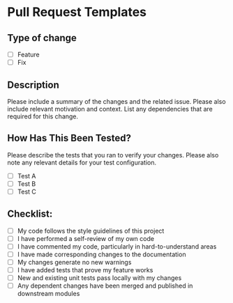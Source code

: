 # Pull Request Templates

## Type of change

- [ ] Feature
- [ ] Fix

## Description

Please include a summary of the changes and the related issue. Please also include relevant motivation and context. List any dependencies that are required for this change.

## How Has This Been Tested?

Please describe the tests that you ran to verify your changes. Please also note any relevant details for your test configuration.

- [ ] Test A
- [ ] Test B
- [ ] Test C

## Checklist:

- [ ] My code follows the style guidelines of this project
- [ ] I have performed a self-review of my own code
- [ ] I have commented my code, particularly in hard-to-understand areas
- [ ] I have made corresponding changes to the documentation
- [ ] My changes generate no new warnings
- [ ] I have added tests that prove my feature works
- [ ] New and existing unit tests pass locally with my changes
- [ ] Any dependent changes have been merged and published in downstream modules
